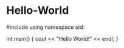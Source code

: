 # Hello-World
#include <iostream>
using namespace std:
  
  
int main()
{
  cout << "Hello World!" << endl;
}
